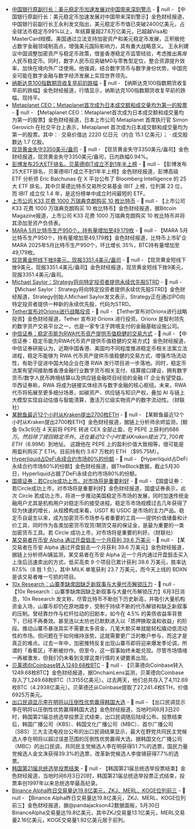 - [中国银行原副行长：美元稳定币加速发展对中国带来深刻警示](https://mp.weixin.qq.com/s/Hfkbyj3M54QEPWEDvwEwTw) - 📰 null - 【中国银行原副行长：美元稳定币加速发展对中国带来深刻警示】金色财经报道，中国银行前副行长王永利发文指出，美元稳定币市值已突破2400亿美元，占全球法币稳定币99%以上，年结算量超27.6万亿美元，已超越Visa和MasterCard规模。美国通过立法支持加密资产和美元稳定币发展，正积极抢占数字金融领域制高点，增强美元国际影响力，具有重大战略意义。 
王永利建议中国调整加密资产与稳定币政策，借鉴香港稳定币监管经验，考虑推出离岸人民币稳定币。同时，数字人民币应突破M0与零售型定位，整合资源提升效率，加快在境内外广泛使用。他强调，结合数字货币与数字身份优势，中国完全可能在数字金融与数字经济发展上实现世界领先。
- [纳斯达克100指数期货收复早前的跌幅]() - 📰 null - 【纳斯达克100指数期货收复早前的跌幅】金色财经报道，行情显示，纳斯达克100指数期货收复早前的跌幅，现持平。
- [Metaplanet CEO：Metaplanet首次成为日本成交额和成交量均为第一的股票](https://x.com/gerovich/status/1929871990359204259) - 📰 null - 【Metaplanet CEO：Metaplanet首次成为日本成交额和成交量均为第一的股票】金色财经报道，日本上市公司 Metaplanet 首席执行官 Simon Gerovich 在社交平台上表示，Metaplanet 首次成为日本成交额和成交量均为第一的股票。其中：· 交易价值达 2220 亿日元（约合 15.1 亿美元）； 
· 成交股数达 1.7 亿股。
- [现货黄金失守3350美元/盎司]() - 📰 null - 【现货黄金失守3350美元/盎司】金色财经报道，现货黄金失守3350美元/盎司，日内跌幅0.94%。
- [彭博发布25大ETF排名，贝莱德IBIT成立不到1年半上榜]() - 📰 null - 【彭博发布25大ETF排名，贝莱德IBIT成立不到1年半上榜】金色财经报道，彭博高级 ETF 分析师 Eric Balchunas 在 X 平台公布了 Bloomberg Intelligence 的 25 大 ETF 排名，其中贝莱德比特币交易所交易基金 IBIT 上榜，位列第 23 位，而 IBIT 成立仅 1.4 年，是这份榜单中成立时间最短的 ETF。
- [上市公司 K33 花费 1000 万瑞典克朗购买 10 枚比特币](https://x.com/BitcoinMagazine/status/1929871880653074754) - 📰 null - 【上市公司 K33 花费 1000 万瑞典克朗购买 10 枚比特币】金色财经报道，据Bitcoin Magazine报道，上市公司 K33 花费 1000 万瑞典克朗购买 10 枚比特币并将其添加至资产负债表。
- [MARA 5月比特币生产950个，持有量增加至49,179枚](https://x.com/MARAHoldings/status/1929872688706998387) - 📰 null - 【MARA 5月比特币生产950个，持有量增加至49,179枚】金色财经报道，比特币上市矿企MARA 2025年5月比特币生产950个，环比增长 35%，BTC持有量增加至49,179枚。
- [现货黄金短线下挫9美元，现报3351.4美元/盎司]() - 📰 null - 【现货黄金短线下挫9美元，现报3351.4美元/盎司】金色财经报道，现货黄金短线下挫9美元，现报3351.4美元/盎司。
- [Michael Saylor：Strategy将向特定投资者提供永续优先股STRD](https://x.com/saylor/status/1929871463521136697) - 📰 null - 【Michael Saylor：Strategy将向特定投资者提供永续优先股STRD】金色财经报道，Strategy创始人Michael Saylor发文表示，Strategy正在通过IPO向特定投资者提供一种新的永续优先股，代码为STRD。
- [Tether宣布对Orionx进行战略投资](https://tether.io/news/tether-announces-strategic-investment-in-orionx-to-advance-digital-asset-adoption-across-latin-america/) - 📰 null - 【Tether宣布对Orionx进行战略投资】金色财经报道，Tether 宣布对 Orionx 进行投资。Orionx 是智利领先的数字资产交易平台之一，也是一家专注于跨境支付的金融基础设施公司。
- [中信证券：稳定币能为RWA代币资产提供币值稳健的交易方式]() - 📰 null - 【中信证券：稳定币能为RWA代币资产提供币值稳健的交易方式】金色财经报道，中信证券研报认为，近期中国香港、美国均不同程度推进稳定币相关法案立法进程，稳定币能够为 RWA 代币资产提供币值稳健的交易方式，增强市场流动性，有助于促进中国大陆企业在港 RWA 发行项目进一步落地。同时，稳定币法案有望间接助推香港金融行业数字货币相关支付、结算接口建设，拥有数字货币/数字人民币跨境结算以及供应链金融项目经验的金融 IT 企业有望受益。 
华西证券称，RWA 将成为链接实体经济与数字金融的核心枢纽。未来，RWA 代币将拓展至更多细分场景，如碳资产、供应链与知识产权，叠加 AI 与链上大模型实现自动估值与智能清算，激活万亿级实物资产的数字流动性。（财联社）
- [某鲸鱼最近12个小时从Kraken提出2700枚ETH]() - 📰 null - 【某鲸鱼最近12个小时从Kraken提出2700枚ETH】金色财经报道，据链上分析师余烬监测，[鲸鱼 0x3c9]在 4 天前将 PEPE 转进 CEX 全部止盈，在 PEPE 上获利约$686 万。 
然后除了提回稳定币外，还在最近 12 个小时里从 Kraken 提出了 2,700 枚 ETH （$6.99M）到地址。 
这跟他在 PEPE 上的盈利价值大致相等，很可能是用盈利购买了 ETH。目前持有约 3.67 万枚的 ETH （$95.75M）。
- [Hyperliquid占DeFi永续合约市场80%的份额]() - 📰 null - 【Hyperliquid占DeFi永续合约市场80%的份额】金色财经报道，据TheBlock数据，截止5月30日，Hyperliquid占据了DeFi永续合约市场80%的份额。
- [国盛证券：若Circle成功上市，对市场将是重要利好]() - 📰 null - 【国盛证券：若Circle成功上市，对市场将是重要利好】金色财经报道，国盛证券表示，此次 Circle 若成功上市，将进一步推动美国稳定币市场的发展，同时加速传统金融用户尤其是机构用户对稳定币的接受进程。稳定币市场规模过去几年获得了较为快速的增长，从规模构成来看，USDT 和 USDC 是市场的主力产品。稳定币自诞生以来，成为加密货币市场参与者重要的工具——提供价值储备和计价工具，同时作为各类加密货币现货/期货交易的保证金，是最为重要的一类加密货币工具。若 Circle 成功上市，对市场将是重要的利好。（财联社）
- [某交易者在币安 Alpha 通过开盘狙击一个月获利 39.6 万美元](https://x.com/ai_9684xtpa/status/1929866073740058916) - 📰 null - 【某交易者在币安 Alpha 通过开盘狙击一个月获利 39.6 万美元】金色财经报道，据链上分析师Ai姨监测，某交易者在币安 Alpha 近一个月内通过开盘狙击买入上涨后迅速卖出的方式，低买高卖 9 个项目已累计获利 39.6 万美元，胜率达 87.5%（8 胜 1 负）。其中 MILK 单笔获利 23.7 万美元，而今天上线的 BDXN 是该交易者唯一亏损的项目。
- [10x Research：山寨季缺席因缺乏新叙事与大量代币解锁压力](https://x.com/10x_Research/status/1929858668700619191) - 📰 null - 【10x Research：山寨季缺席因缺乏新叙事与大量代币解锁压力】6月3日消息，10x Research 发文称，尽管比特币不断创下历史新高，并吸引大量机构资金入场，山寨币却仍在原地踏步，受制于持续不断的代币解锁和缺乏新叙事的压制。曾经靠炒作与杠杆拉动的旧剧本，如今在 4.5% 的美债收益率背景下，已经不再奏效。甚至连以太坊也已默默进入以「质押换取温和收益」的阶段。推动山寨币暴涨其实不需要太多资金，几笔大额买单就能轻松撬动低流动性的市场。但问题在于如何维持涨势。这就需要更广泛的散户参与，而这才是真正的难点。过去一年中，加密推特反复出现山寨币即将迎来爆发季论调，所谓的「香蕉区」不断被炒作。但至今，这一叙事始终未能兑现。尽管市场情绪一再被激发，但我们仍未看到支撑这类行情的关键要素出现。
- [贝莱德向Coinbase转入1249.68枚BTC]() - 📰 null - 【贝莱德向Coinbase转入1249.68枚BTC】金色财经报道，据OnchainLens监测，贝莱德向Coinbase存入了1,249.68枚BTC（1.3155亿美元）。过去两天，他们总共存入了4,112.69枚BTC（4.2938亿美元）。贝莱德还从Coinbase提取了27,241.4枚ETH，价值6925万美元。
- [出口民调显示李在明将以压倒性优势赢得韩国大选]() - 📰 null - 【出口民调显示李在明将以压倒性优势赢得韩国大选】金色财经报道，当地时间6月3日20时，韩国第21届总统选举投票正式结束，出口民调随后陆续公布。投票结束后，韩国广播公司（KBS）、韩国文化广播公司（MBC）、首尔广播公司（SBS）三大主流电视台公布的出口民调结果显示，最大在野党共同民主党候选人李在明将以超过误差范围的压倒性优势赢得大选。据韩国文化广播公司（MBC）的出口民调，共同民主党候选人李在明获得51.7%的选票，国民力量党候选人金文洙获得39.3%的选票，改革新党候选人李俊锡获得7.7%的选票。
- [韩国第21届总统选举投票结束]() - 📰 null - 【韩国第21届总统选举投票结束】金色财经报道，当地时间6月3日20时，韩国第21届总统选举投票正式结束，投票率创1997年以来总统选举最高纪录。
- [Binance Alpha昨日交易量达19.8亿美元，ZKJ、MERL、KOGE位列前三]() - 📰 null - 【Binance Alpha昨日交易量达19.8亿美元，ZKJ、MERL、KOGE位列前三】金色财经报道，据@pandajackson42数据面板，5月30日BinanceAlpha交易量达19.8亿美元，其中ZKJ交易量13.1亿美元，MERL交易量2.16亿美元，KOGE交易量1.92亿美元居于前列。
